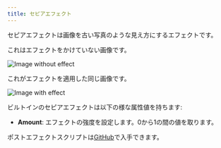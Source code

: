 ```yaml
---
title: セピアエフェクト
---
```


セピアエフェクトは画像を古い写真のような見え方にするエフェクトです。

これはエフェクトをかけていない画像です。

![Image without effect](/img/user-manual/graphics/posteffects/without-effects.png)

これがエフェクトを適用した同じ画像です。

![Image with effect](/img/user-manual/graphics/posteffects/with-sepia.png)

ビルトインのセピアエフェクトは以下の様な属性値を持ちます:

* **Amount**: エフェクトの強度を設定します。0から1の間の値を取ります。

ポストエフェクトスクリプトは[GitHub][3]で入手できます。

[3]: https://github.com/playcanvas/engine/blob/main/scripts/posteffects/posteffect-sepia.js
